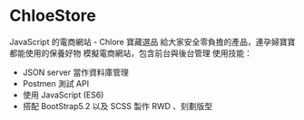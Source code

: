 # ChloeStore
JavaScript 的電商網站 -  Chlore 寶藏選品
給大家安全零負擔的產品，連孕婦寶寶都能使用的保養好物
模擬電商網站，包含前台與後台管理
使用技能：
- JSON server 當作資料庫管理
- Postmen 測試 API
- 使用 JavaScript (ES6) 
- 搭配 BootStrap5.2 以及 SCSS 製作 RWD 、刻劃版型
